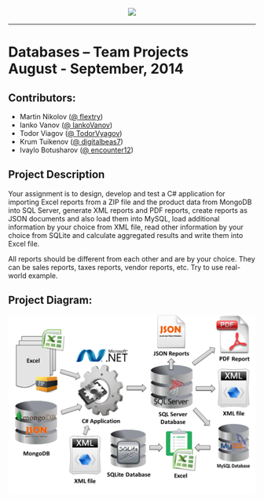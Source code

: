 <p align="center"><a href="http://academy.telerik.com/"><img src="https://raw.github.com/flextry/Telerik-Academy/master/Programming%20with%20C%23/Codes/Other/Telerik.png" /></a></p>

---

# Databases – Team Projects  <br/> August - September, 2014 <br/>

## Contributors:
* Martin Nikolov ([@ flextry](https://github.com/flextry))
* Ianko Vanov ([@ IankoVanov](https://github.com/IankoVanov))
* Todor Viagov ([@ TodorVyagov](https://github.com/TodorVyagov))
* Krum Tuikenov ([@ digitalbeas7](https://github.com/digitalbeas7))
* Ivaylo Botusharov ([@ encounter12](https://github.com/encounter12))

## Project Description

Your assignment is to design, develop and test a C# application for importing Excel reports from a ZIP file and the product data from MongoDB into SQL Server, generate XML reports and PDF reports, create reports as JSON documents and also load them into MySQL, load additional information by your choice from XML file, read other information by your choice from SQLite and calculate aggregated results and write them into Excel file.

All reports should be different from each other and are by your choice. They can be sales reports, taxes reports, vendor reports, etc. Try to use real-world example.

## Project Diagram:
![screenshot](https://raw.githubusercontent.com/Team-Zealot-Databases/Databases-Teamwork-2014/master/Teamwork%20-%20Assignment/database-requirements.png)
